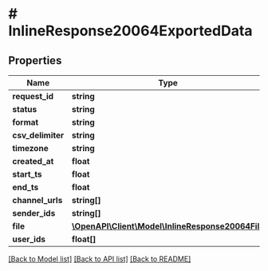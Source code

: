 # # InlineResponse20064ExportedData

## Properties

Name | Type | Description | Notes
------------ | ------------- | ------------- | -------------
**request_id** | **string** |  | [optional]
**status** | **string** |  | [optional]
**format** | **string** |  | [optional]
**csv_delimiter** | **string** |  | [optional]
**timezone** | **string** |  | [optional]
**created_at** | **float** |  | [optional]
**start_ts** | **float** |  | [optional]
**end_ts** | **float** |  | [optional]
**channel_urls** | **string[]** |  | [optional]
**sender_ids** | **string[]** |  | [optional]
**file** | [**\OpenAPI\Client\Model\InlineResponse20064File**](InlineResponse20064File.md) |  | [optional]
**user_ids** | **float[]** |  | [optional]

[[Back to Model list]](../../README.md#models) [[Back to API list]](../../README.md#endpoints) [[Back to README]](../../README.md)
